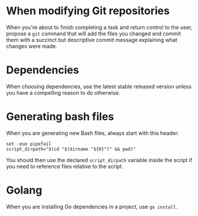 When modifying Git repositories
===============================
When you're about to finish completing a task and return control to the user, propose a `git` command that will add the files you changed and commit them with a succinct but descriptive commit message explaining what changes were made.

Dependencies
============
When choosing dependencies, use the latest stable released version unless you have a compelling reason to do otherwise.

Generating  bash files
======================
When you are generating new Bash files, always start with this header:

```
set -euo pipefail
script_dirpath="$(cd "$(dirname "${0}")" && pwd)"
```

You should then use the declared `script_dirpath` variable inside the script if you need to reference files relative to the script.

Golang
======
When you are installing Go dependencies in a project, use `go install`.
